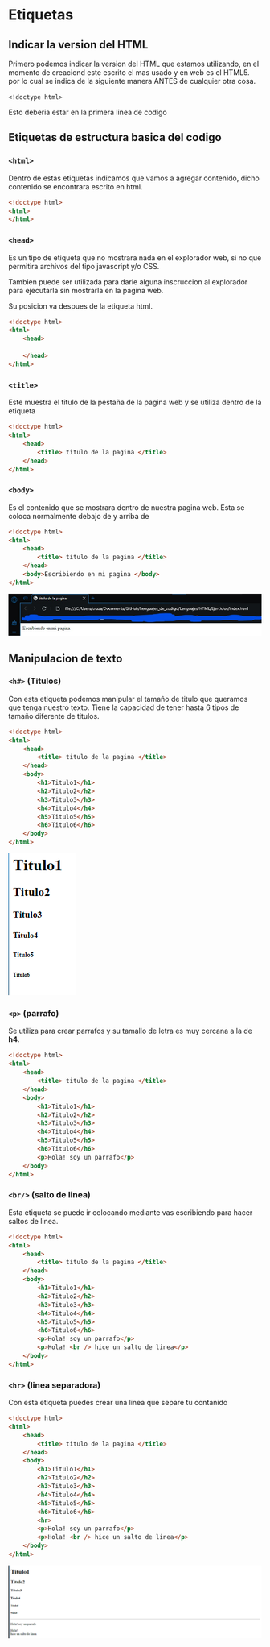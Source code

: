 # Etiquetas

## Indicar la version del HTML

Primero podemos indicar la version del HTML que estamos utilizando, en el momento de creaciond este escrito el mas usado y en web es el HTML5. por lo cual se indica de la siguiente manera ANTES de cualquier otra cosa.

`<!doctype html>`

Esto deberia estar en la primera linea de codigo

## Etiquetas de estructura basica del codigo

### `<html>`

Dentro de estas etiquetas indicamos que vamos a agregar contenido, dicho contenido se encontrara escrito en html.

```html
<!doctype html>
<html>
</html>
```

### `<head>`

Es un tipo de etiqueta que no mostrara nada en el explorador web, si no que permitira archivos del tipo javascript y/o CSS.

Tambien puede ser utilizada para darle alguna inscruccion al explorador para ejecutarla sin mostrarla en la pagina web.

Su posicion va despues de la etiqueta html.

```html
<!doctype html>
<html>
    <head>

    </head>
</html>
```

### `<title>`

Este muestra el titulo de la pestaña de la pagina web y se utiliza dentro de la etiqueta *<head>*
```html
<!doctype html>
<html>
    <head>
        <title> titulo de la pagina </title>
    </head>
</html>
```

### `<body>`

Es el contenido que se mostrara dentro de nuestra pagina web. Esta se coloca normalmente debajo de *<head>* y arriba de *</html>*

```html
<!doctype html>
<html>
    <head>
        <title> titulo de la pagina </title>
    </head>
    <body>Escribiendo en mi pagina </body>
</html>
```

![imagen](/Lenguajes/HTML/Subtemas/pagina.jpg)

## Manipulacion de texto

### `<h#>` (Titulos)  

Con esta etiqueta podemos manipular el tamaño de titulo que queramos que tenga nuestro texto. Tiene la capacidad de tener hasta 6 tipos de tamaño diferente de titulos.

```html
<!doctype html>
<html>
    <head>
        <title> titulo de la pagina </title>
    </head>
    <body>
        <h1>Titulo1</h1>
        <h2>Titulo2</h2>
        <h3>Titulo3</h3>
        <h4>Titulo4</h4>
        <h5>Titulo5</h5>
        <h6>Titulo6</h6>
    </body>
</html>
```
![imagen](/Lenguajes/HTML/Subtemas/titulos.png)

### `<p>` (parrafo)

Se utiliza para crear parrafos y su tamallo de letra es muy cercana a la de **h4**.

```html
<!doctype html>
<html>
    <head>
        <title> titulo de la pagina </title>
    </head>
    <body>
        <h1>Titulo1</h1>
        <h2>Titulo2</h2>
        <h3>Titulo3</h3>
        <h4>Titulo4</h4>
        <h5>Titulo5</h5>
        <h6>Titulo6</h6>
        <p>Hola! soy un parrafo</p>
    </body>
</html>
```
### `<br/>` (salto de linea)

Esta etiqueta se puede ir colocando mediante vas escribiendo para hacer saltos de linea.

```html
<!doctype html>
<html>
    <head>
        <title> titulo de la pagina </title>
    </head>
    <body>
        <h1>Titulo1</h1>
        <h2>Titulo2</h2>
        <h3>Titulo3</h3>
        <h4>Titulo4</h4>
        <h5>Titulo5</h5>
        <h6>Titulo6</h6>
        <p>Hola! soy un parrafo</p>
        <p>Hola! <br /> hice un salto de linea</p>
    </body>
</html>
```

### `<hr>` (linea separadora)

Con esta etiqueta puedes crear una linea que separe tu contanido
```html
<!doctype html>
<html>
    <head>
        <title> titulo de la pagina </title>
    </head>
    <body>
        <h1>Titulo1</h1>
        <h2>Titulo2</h2>
        <h3>Titulo3</h3>
        <h4>Titulo4</h4>
        <h5>Titulo5</h5>
        <h6>Titulo6</h6>
        <hr>
        <p>Hola! soy un parrafo</p>
        <p>Hola! <br /> hice un salto de linea</p>
    </body>
</html>
```
![imagen](/Lenguajes/HTML/Subtemas/linea.png)
